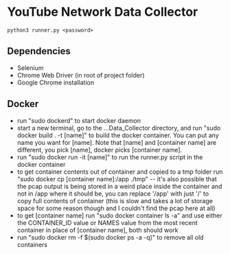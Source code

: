 # YouTube Network Data Collector

    python3 runner.py <password>
## Dependencies

 - Selenium
 - Chrome Web Driver (in root of project folder)
 - Google Chrome installation


## Docker

 - run "sudo dockerd" to start docker daemon
 - start a new terminal, go to the ...Data_Collector directory, and run "sudo docker build . -t [name]" to build the docker container. You can put any name you want for [name]. Note that [name] and [container name] are different, you pick [name], docker picks [container name].
 - run "sudo docker run -it [name]" to run the runner.py script in the docker container
 - to get container contents out of container and copied to a tmp folder run "sudo docker cp [container name]:/app ./tmp" -- it's also possible that the pcap output is being stored in a weird place inside the container and not in /app where it should be, you can replace '/app' with just '/' to copy full contents of container (this is slow and takes a lot of storage space for some reason though and I couldn't find the pcap here at all)
 - to get [container name] run "sudo docker container ls -a" and use either the CONTAINER_ID value or NAMES value from the most recent container in place of [container name], both should work
 - run "sudo docker rm -f $(sudo docker ps -a -q)" to remove all old containers

 

 
